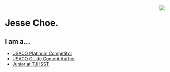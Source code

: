<a>
<img align="right" src="https://github-readme-stats.vercel.app/api?username=jessechoe10&theme=algolia">
</a>

<h1>
Jesse Choe.
</h1>

<h2>
	I am a...
</h2>

- [USACO Platinum Competitor](http://usaco.org)
- [USACO Guide Content Author](https://joincpi.org)
- [Junior at TJHSST](https://www.linkedin.com/in/jc10/)
